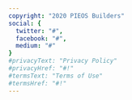 ```yaml
---
copyright: "2020 PIEOS Builders"
social: {
  twitter: "#",
  facebook: "#",
  medium: "#"
}
#privacyText: "Privacy Policy"
#privacyHref: "#!"
#termsText: "Terms of Use"
#termsHref: "#!"
---
```

